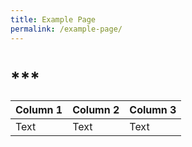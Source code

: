 ```yaml
---
title: Example Page
permalink: /example-page/
---
```

# ***



| Column 1 | Column 2 | Column 3 |
| -------- | -------- | -------- |
| Text     | Text     | Text     |